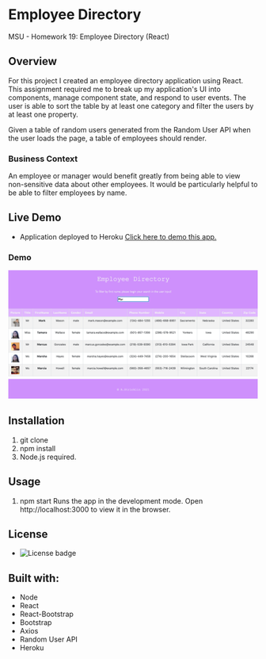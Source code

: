# Employee Directory
MSU - Homework 19: Employee Directory (React)

## Overview
For this project I created an employee directory application using React. This assignment required me to break up my application's UI into components, manage component state, and respond to user events.
The user is able to sort the table by at least one category and filter the users by at least one property.

Given a table of random users generated from the Random User API
when the user loads the page, a table of employees should render.

### Business Context
An employee or manager would benefit greatly from being able to view non-sensitive data about other employees. It would be particularly helpful to be able to filter employees by name.

## Live Demo
* Application deployed to Heroku
[Click here to demo this app.](https://stricklin-employee-directory.herokuapp.com)

### Demo
![Employee Directory Demo](./public/assets/demo.png)

## Installation
1. git clone
2. npm install
3. Node.js required.

## Usage
1. npm start
Runs the app in the development mode. Open http://localhost:3000 to view it in the browser.

## License
* ![License badge](https://img.shields.io/badge/License-MIT-green)

## Built with:
* Node
* React
* React-Bootstrap
* Bootstrap
* Axios
* Random User API
* Heroku